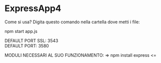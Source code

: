 ﻿# ExpressApp4


Come si usa?
Digita questo comando nella cartella dove metti i file:

npm start app.js

DEFAULT PORT SSL: 3543
<br>
DEFAULT PORT: 3580

MODULI NECESSARI AL SUO FUNZIONAMENTO:
=> npm install express <=


